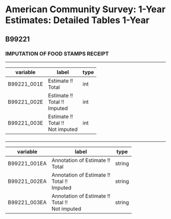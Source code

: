 # American Community Survey: 1-Year Estimates: Detailed Tables 1-Year

## B99221

### IMPUTATION OF FOOD STAMPS RECEIPT

___

| variable | label | type |
| ----- | ----- | ----- |
| B99221_001E | Estimate !!<br>Total | int |
| B99221_002E | Estimate !!<br>Total !!<br>Imputed | int |
| B99221_003E | Estimate !!<br>Total !!<br>Not imputed | int |
### 

___

| variable | label | type |
| ----- | ----- | ----- |
| B99221_001EA | Annotation of Estimate !!<br>Total | string |
| B99221_002EA | Annotation of Estimate !!<br>Total !!<br>Imputed | string |
| B99221_003EA | Annotation of Estimate !!<br>Total !!<br>Not imputed | string |

